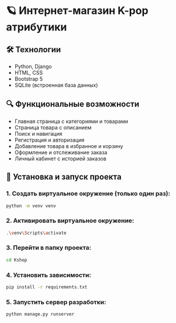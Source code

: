 # 🪐 Интернет-магазин K-pop атрибутики

## 🛠️ Технологии

- Python, Django
- HTML, CSS
- Bootstrap 5
- SQLite (встроенная база данных)

## 🔍 Функциональные возможности

- Главная страница с категориями и товарами
- Страница товара с описанием
- Поиск и навигация
- Регистрация и авторизация
- Добавление товара в избранное и корзину
- Оформление и отслеживание заказа
- Личный кабинет с историей заказов

## 📌 Установка и запуск проекта

### 1. Создать виртуальное окружение (только один раз):
```bash
python -m venv venv
```

### 2. Активировать виртуальное окружение:
```bash
.\venv\Scripts\activate
```
### 3. Перейти в папку проекта:
```bash
cd Kshop
```
### 4. Установить зависимости:
```bash
pip install -r requirements.txt
```

### 5. Запустить сервер разработки:
```bash
python manage.py runserver
```
